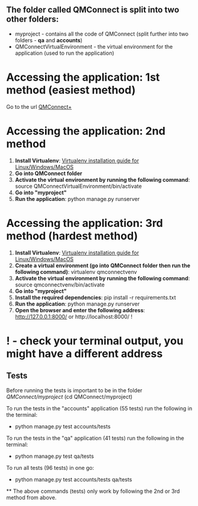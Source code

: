 ## The folder called QMConnect is split into two other folders:
* myproject - contains all the code of QMConnect (split further into two folders - **qa** and **accounts**)
* QMConnectVirtualEnvironment - the virtual environment for the application (used to run the application)

# Accessing the application: 1st method (easiest method)
Go to the url [QMConnect+](http://qmconnect.herokuapp.com/)

# Accessing the application: 2nd method
1. **Install Virtualenv**: [Virtualenv installation guide for Linux/Windows/MacOS](https://packaging.python.org/guides/installing-using-pip-and-virtualenv/)
2. **Go into QMConnect folder**
3. **Activate the virtual environment by running the following command**: source QMConnectVirtualEnvironment/bin/activate
4. **Go into "myproject"**
5. **Run the application**: python manage.py runserver

# Accessing the application: 3rd method (hardest method)
1. **Install Virtualenv**: [Virtualenv installation guide for Linux/Windows/MacOS](https://packaging.python.org/guides/installing-using-pip-and-virtualenv/)
2. **Create a virtual environment (go into QMConnect folder then run the following command)**: virtualenv qmconnectvenv
3. **Activate the virtual environment by running the following command**: source qmconnectvenv/bin/activate
4. **Go into "myproject"**
5. **Install the required dependencies**: pip install -r requirements.txt
6. **Run the application**: python manage.py runserver
7. **Open the browser and enter the following address**: http://127.0.0.1:8000/ or http://localhost:8000/ !

# ! - check your terminal output, you might have a different address

## Tests
Before running the tests is important to be in the folder *QMConnect/myproject* (cd QMConnect/myproject)

To run the tests in the "accounts" application (55 tests) run the following in the terminal:
* python manage.py test accounts/tests

To run the tests in the "qa" application (41 tests) run the following in the terminal:
* python manage.py test qa/tests

To run all tests (96 tests) in one go:
* python manage.py test accounts/tests qa/tests

** The above commands (tests) only work by following the 2nd or 3rd method from above.

